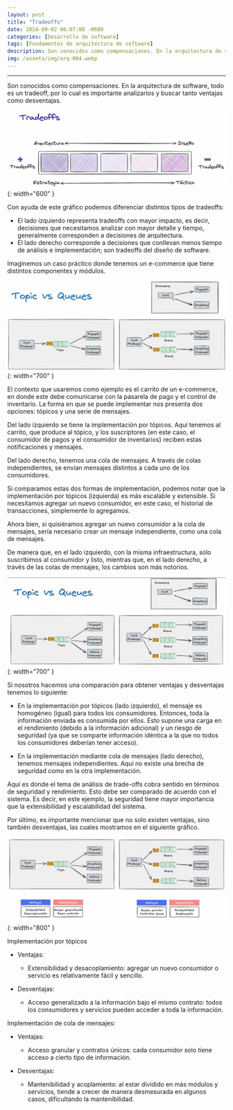 ```yaml
---
layout: post
title: "Tradeoffs"
date: 2024-09-02 06:07:00 -0600
categories: [Desarrollo de software]
tags: [Fundamentos de arquitectura de software]
description: Son conocidos como compensaciones. En la arquitectura de software, todo es un tradeoff, por lo cual es importante analizarlos y buscar tanto ventajas como desventajas.....
img: /assets/img/arq-004.webp
---
```


---

Son conocidos como compensaciones. En la arquitectura de software, todo es un tradeoff, por lo cual es importante analizarlos y buscar tanto ventajas como desventajas.

![alt text](/assets/img/arq-004-1.webp){: width="600" }

Con ayuda de este gráfico podemos diferenciar distintos tipos de tradeoffs:

* El lado izquierdo representa tradeoffs con mayor impacto, es decir, decisiones que necesitamos analizar con mayor detalle y tiempo, generalmente corresponden a decisiones de arquitectura.
* El lado derecho corresponde a decisiones que conllevan menos tiempo de análisis e implementación; son tradeoffs del diseño de software.

Imaginemos un caso práctico donde tenemos un e-commerce que tiene distintos componentes y módulos.

![alt text](/assets/img/arq-004-2.webp){: width="700" }

El contexto que usaremos como ejemplo es el carrito de un e-commerce, en donde este debe comunicarse con la pasarela de pago y el control de inventario.
La forma en que se puede implementar nos presenta dos opciones: tópicos y una serie de mensajes.

Del lado izquierdo se tiene la implementación por tópicos. Aquí tenemos al carrito, que produce al tópico, y los suscriptores (en este caso, el consumidor de pagos y el consumidor de inventarios) reciben estas notificaciones y mensajes.

Del lado derecho, tenemos una cola de mensajes. A través de colas independientes, se envían mensajes distintos a cada uno de los consumidores.

Si comparamos estas dos formas de implementación, podemos notar que la implementación por tópicos (izquierda) es más escalable y extensible. Si necesitamos agregar un nuevo consumidor, en este caso, el historial de transacciones, simplemente lo agregamos.

Ahora bien, si quisiéramos agregar un nuevo consumidor a la cola de mensajes, sería necesario crear un mensaje independiente, como una cola de mensajes.

De manera que, en el lado izquierdo, con la misma infraestructura, solo suscribimos al consumidor y listo, mientras que, en el lado derecho, a través de las colas de mensajes, los cambios son más notorios.

![alt text](/assets/img/arq-004-3.webp){: width="700" }

Si nosotros hacemos una comparación para obtener ventajas y desventajas tenemos lo siguiente:

* En la implementación por tópicos (lado izquierdo), el mensaje es homogéneo (igual) para todos los consumidores. Entonces, toda la información enviada es consumida por ellos. Esto supone una carga en el rendimiento (debido a la información adicional) y un riesgo de seguridad (ya que se comparte información idéntica a la que no todos los consumidores deberían tener acceso).

* En la implementación mediante cola de mensajes (lado derecho), tenemos mensajes independientes. Aquí no existe una brecha de seguridad como en la otra implementación.

Aquí es donde el tema de análisis de trade-offs cobra sentido en términos de seguridad y rendimiento. Esto debe ser comparado de acuerdo con el sistema. Es decir, en este ejemplo, la seguridad tiene mayor importancia que la extensibilidad y escalabilidad del sistema.

Por último, es importante mencionar que no solo existen ventajas, sino también desventajas, las cuales mostramos en el siguiente gráfico.

![alt text](/assets/img/arq-004-4.webp){: width="800" }

Implementación por tópicos

* Ventajas:

    * Extensibilidad y desacoplamiento: agregar un nuevo consumidor o servicio es relativamente fácil y sencillo.

* Desventajas:

    * Acceso generalizado a la información bajo el mismo contrato: todos los consumidores y servicios pueden acceder a toda la información.

Implementación de cola de mensajes:

* Ventajas:

    * Acceso granular y contratos únicos: cada consumidor solo tiene acceso a cierto tipo de información.

* Desventajas:

    * Mantenibilidad y acoplamiento: al estar dividido en más módulos y servicios, tiende a crecer de manera desmesurada en algunos casos, dificultando la mantenibilidad.